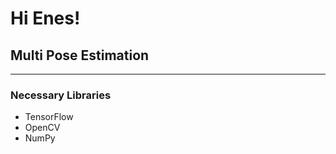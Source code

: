 # Hi Enes!
## Multi Pose Estimation

------------

### Necessary Libraries
- TensorFlow
- OpenCV
- NumPy
